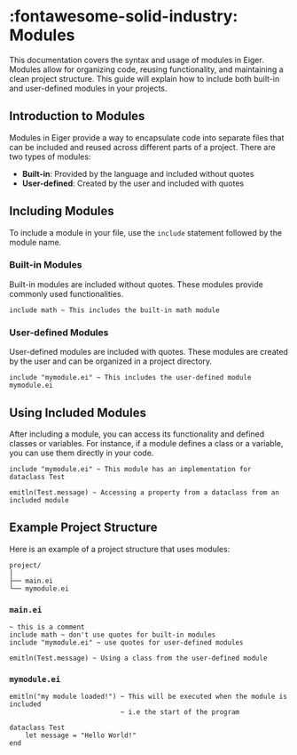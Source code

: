 # __:fontawesome-solid-industry: Modules__

This documentation covers the syntax and usage of modules in Eiger. Modules allow for organizing code, reusing functionality, and maintaining a clean project structure. This guide will explain how to include both built-in and user-defined modules in your projects.

## Introduction to Modules

Modules in Eiger provide a way to encapsulate code into separate files that can be included and reused across different parts of a project. There are two types of modules:

- __Built-in__: Provided by the language and included without quotes
- __User-defined__: Created by the user and included with quotes

## Including Modules
To include a module in your file, use the `include` statement followed by the module name.

### Built-in Modules
Built-in modules are included without quotes. These modules provide commonly used functionalities.
```eiger
include math ~ This includes the built-in math module
```

### User-defined Modules
User-defined modules are included with quotes. These modules are created by the user and can be organized in a project directory.
```eiger
include "mymodule.ei" ~ This includes the user-defined module mymodule.ei
```

## Using Included Modules
After including a module, you can access its functionality and defined classes or variables. For instance, if a module defines a class or a variable, you can use them directly in your code.

```eiger
include "mymodule.ei" ~ This module has an implementation for dataclass Test

emitln(Test.message) ~ Accessing a property from a dataclass from an included module
```

## Example Project Structure
Here is an example of a project structure that uses modules:
```none
project/
│
├── main.ei
└── mymodule.ei
```

### `main.ei`
```eiger
~ this is a comment
include math ~ don't use quotes for built-in modules 
include "mymodule.ei" ~ use quotes for user-defined modules

emitln(Test.message) ~ Using a class from the user-defined module
```

### `mymodule.ei`
```eiger
emitln("my module loaded!") ~ This will be executed when the module is included
                            ~ i.e the start of the program

dataclass Test
    let message = "Hello World!"
end
```